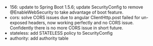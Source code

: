 - 156: update to Spring Boot 1.5.6; update SecurityConfig to remove @EnableWebSecurity to take advantage of boot feature. 
- cors: solve CORS issues due to angular ClientHttp.post failed for un-exposed headers, now working perfectly and no CORS issue. Confidently there is no more CORS issue in short future.
- stateless: add STATELESS policy to SecurityConfig
- authority: add authority table